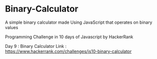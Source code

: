 # Binary-Calculator
A simple binary calculator made Using JavaScript that operates on binary values

Programming Challenge in 10 days of Javascript by HackerRank

Day 9 : Binary Calculator
Link : https://www.hackerrank.com/challenges/js10-binary-calculator
